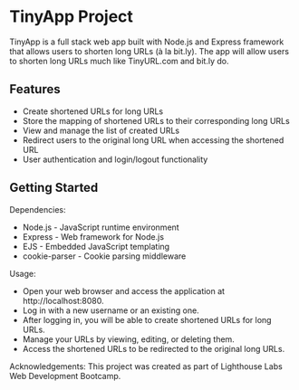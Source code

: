 # TinyApp Project

TinyApp is a full stack web app built with Node.js and Express framework that allows users to shorten long URLs (à la bit.ly). The app will allow users to shorten long URLs much like TinyURL.com and bit.ly do.

## Features
* Create shortened URLs for long URLs
* Store the mapping of shortened URLs to their corresponding long URLs
* View and manage the list of created URLs
* Redirect users to the original long URL when accessing the shortened URL
* User authentication and login/logout functionality

## Getting Started
Dependencies:
* Node.js - JavaScript runtime environment
* Express - Web framework for Node.js
* EJS - Embedded JavaScript templating
* cookie-parser - Cookie parsing middleware

Usage:
* Open your web browser and access the application at http://localhost:8080.
* Log in with a new username or an existing one.
* After logging in, you will be able to create shortened URLs for long URLs.
* Manage your URLs by viewing, editing, or deleting them.
* Access the shortened URLs to be redirected to the original long URLs.

Acknowledgements:
This project was created as part of Lighthouse Labs Web Development Bootcamp.




